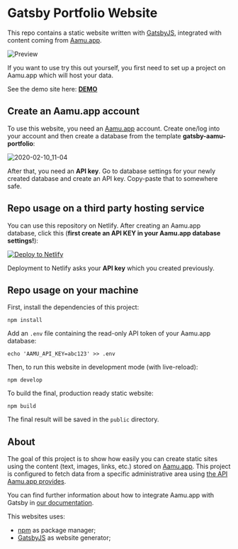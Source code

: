 # Gatsby Portfolio Website

This repo contains a static website written with [GatsbyJS](https://www.gatsbyjs.org/), integrated with content coming from [Aamu.app](https://aamu.app/). 

![Preview](preview.png)

If you want to use try this out yourself, you first need to set up a project on Aamu.app which will host your data. 

See the demo site here: **[DEMO](https://gifted-wing-586384.netlify.com/)**

## Create an Aamu.app account

To use this website, you need an [Aamu.app](https://aamu.app/) account. Create one/log into your account and then create a database from the template **gatsby-aamu-portfolio**: 

![2020-02-10_11-04](https://user-images.githubusercontent.com/433707/74135827-a8d7b100-4bf5-11ea-90c2-e70423077b7f.png)

After that, you need an **API key**. Go to database settings for your newly created database and create an API key. Copy-paste that to somewhere safe.

## Repo usage on a third party hosting service

You can use this repository on Netlify. After creating an Aamu.app database, click this (**first create an API KEY in your Aamu.app database settings!**): 

[![Deploy to Netlify](https://www.netlify.com/img/deploy/button.svg)](https://app.netlify.com/start/deploy?repository=https://github.com/AamuApp/gatsby-aamu-portfolio)

Deployment to Netlify asks your **API key** which you created previously.

## Repo usage on your machine

First, install the dependencies of this project:

```
npm install
```

Add an `.env` file containing the read-only API token of your Aamu.app database:

```
echo 'AAMU_API_KEY=abc123' >> .env
```

Then, to run this website in development mode (with live-reload):

```
npm develop
```

To build the final, production ready static website:

```
npm build
```

The final result will be saved in the `public` directory.

## About

The goal of this project is to show how easily you can create static sites using the content (text, images, links, etc.) stored on [Aamu.app](https://aamu.app). This project is configured to fetch data from a specific administrative area using [the API Aamu.app provides](https://aamu.app/docs/content-management-api).

You can find further information about how to integrate Aamu.app with Gatsby in [our documentation](https://aamu.app/docs/static-generators/gatsbyjs).

This websites uses:

- [npm](https://npmpkg.com/) as package manager;
- [GatsbyJS](https://github.com/gatsbyjs/gatsby) as website generator;

